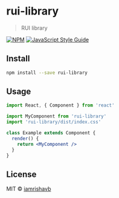 # rui-library

> RUI library

[![NPM](https://img.shields.io/npm/v/rui-library.svg)](https://www.npmjs.com/package/rui-library) [![JavaScript Style Guide](https://img.shields.io/badge/code_style-standard-brightgreen.svg)](https://standardjs.com)

## Install

```bash
npm install --save rui-library
```

## Usage

```jsx
import React, { Component } from 'react'

import MyComponent from 'rui-library'
import 'rui-library/dist/index.css'

class Example extends Component {
  render() {
    return <MyComponent />
  }
}
```

## License

MIT © [iamrishavb](https://github.com/iamrishavb)
